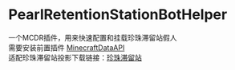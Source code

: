 # PearlRetentionStationBotHelper
一个MCDR插件，用来快速配置和挂载珍珠滞留站假人  
需要安装前置插件 [MinecraftDataAPI](https://github.com/Fallen-Breath/MinecraftDataAPI)  
适配珍珠滞留站投影下载链接：[珍珠滞留站](https://www.123912.com/s/d7Xsjv-DFBMA)
